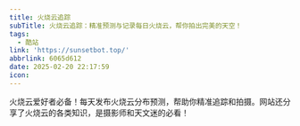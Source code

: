 ```yaml
---
title: 火烧云追踪
subTitle: 火烧云追踪：精准预测与记录每日火烧云，帮你拍出完美的天空！
tags:
  - 酷站
link: 'https://sunsetbot.top/'
abbrlink: 6065d612
date: 2025-02-20 22:17:59
icon:
---
```


火烧云爱好者必备！每天发布火烧云分布预测，帮助你精准追踪和拍摄。网站还分享了火烧云的各类知识，是摄影师和天文迷的必看！